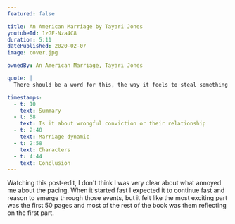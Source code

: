 ```yaml
---
featured: false

title: An American Marriage by Tayari Jones
youtubeId: 1zGF-Nza4C8
duration: 5:11
datePublished: 2020-02-07
image: cover.jpg

ownedBy: An American Marriage, Tayari Jones

quote: |
  There should be a word for this, the way it feels to steal something that’s already yours

timestamps:
  - t: 10
    text: Summary
  - t: 58
    text: Is it about wrongful conviction or their relationship
  - t: 2:40
    text: Marriage dynamic
  - t: 2:58
    text: Characters
  - t: 4:44
    text: Conclusion
---
```


Watching this post-edit, I don't think I was very clear about what annoyed me about the pacing. When it started fast I expected it to continue fast and reason to emerge through those events, but it felt like the most exciting part was the first 50 pages and most of the rest of the book was them reflecting on the first part.
